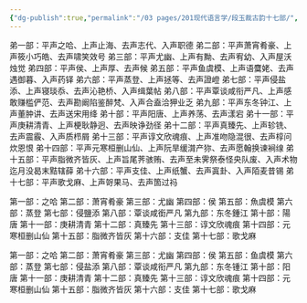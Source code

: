 ```yaml
---
{"dg-publish":true,"permalink":"/03 pages/201现代语言学/段玉裁古韵十七部/","tags":["语言学"],"created":"2024-11-30T20:57:12.417+08:00","updated":"2025-03-02T14:38:56.689+08:00"}
---
```


弟一部：平声之哈、上声止海、去声志代、入声职德
弟二部：平声萧宵肴豪、上声筱小巧皓、去声啸笑效号
弟三部：平声尤幽、上声有黝、去声宥幼、入声屋沃烛觉
弟四部：平声侯、上声厚、去声候
弟五部：平声鱼虞模、上声语麌姥、去声遇御暮、入声药铎
弟六部：平声蒸登、上声拯等、去声證嶝
弟七部：平声侵盐添、上声寝琰忝、去声沁艳桥、入声缉葉帖
弟八部：平声覃谈咸衔严凡、上声感敢赚槛俨范、去声勘阚陷鉴醉梵、入声合盍洽狎业乏
弟九部：平声东冬钟江、上声董肿讲、去声送宋用绛
弟十部：平声阳唐、上声养荡、去声漾宕
弟十一部：平声庚耕清青、上声梗耿静迥、去声映诤劲径
弟十二部：平声真臻先、上声轸铣、去声震霰、入声质栉屑
弟十三部：平声谆文欣魂痕、上声准吻隐混很、去声椁问炊恩恨
弟十四部：平声元寒桓删山仙、上声阮旱缓潸产狝、去声愿翰换谏裥缐
弟十五部：平声脂微齐皆灰、上声旨尾荠骇贿、去声至未霁祭泰怪央队废、入声术物迄月没曷末黠辖薛
弟十六部：平声支佳、上声纸蟹、去声寘卦、入声陌麦昔锡
弟十七部：平声歌戈麻、上声哿果马、去声箇过祃

第一部：之哈
第二部：萧宵肴豪
第三部：尤幽
第四部：侯
第五部：魚虞模
第六部：蒸登
第七部：侵鹽添
第八部：覃谈咸銜严凡
第九部：东冬鍾江
第十部：陽唐
第十一部：庚耕清青
第十二部：真臻先
第十三部：谆文欣魂痕
第十四部：元寒桓删山仙
第十五部：脂微齐皆灰
第十六部：支佳
第十七部：歌戈麻

第一部：之哈
第二部：萧宵肴豪
第三部：尤幽
第四部：侯
第五部：鱼虞模
第六部：蒸登
第七部：侵盐添
第八部：覃谈咸衔严凡
第九部：东冬锺江
第十部：阳唐
第十一部：庚耕清青
第十二部：真臻先
第十三部：谆文欣魂痕
第十四部：元寒桓删山仙
第十五部：脂微齐皆灰
第十六部：支佳
第十七部：歌戈麻